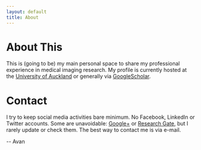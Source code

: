 ```yaml
---
layout: default
title: About
---
```


# About This

This is (going to be) my main personal space to share my professional experience in medical imaging research. My profile is currently hosted at the [University of Auckland](https://unidirectory.auckland.ac.nz/profile/a-suinesiaputra) or generally via [GoogleScholar](http://scholar.google.co.nz/citations?user=av3jfhgAAAAJ&hl=en).

# Contact

I try to keep social media activities bare minimum. No Facebook, LinkedIn or Twitter accounts. Some are unavoidable: [Google+](https://plus.google.com/104904508082327305960) or [Research Gate](http://www.researchgate.net/profile/Avan_Suinesiaputra), but I rarely update or check them. The best way to contact me is via e-mail.

-- Avan
